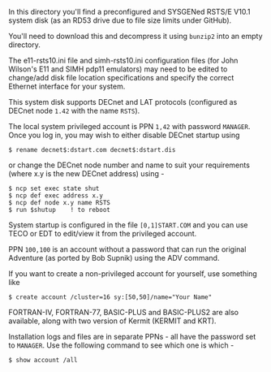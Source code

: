 In this directory you'll find a preconfigured and SYSGENed
RSTS/E V10.1 system disk (as an RD53 drive due to file size
limits under GitHub).

You'll need to download this and decompress it using ```bunzip2```
into an empty directory.

The e11-rsts10.ini file and simh-rsts10.ini configuration files (for John
Wilson's E11 and SIMH pdp11 emulators) may need to be edited to
change/add disk file location specifications and specify the correct
Ethernet interface for your system.

This system disk supports DECnet and LAT protocols (configured as
DECnet node ```1.42``` with the name ```RSTS```).

The local system privileged account is PPN ```1,42``` with password
```MANAGER```.  Once you log in, you may wish to either disable
DECnet startup using

```
$ rename decnet$:dstart.com decnet$:dstart.dis
```

or change the DECnet node number and name to suit your requirements
(where x.y is the new DECnet address) using -

```
$ ncp set exec state shut
$ ncp def exec address x.y
$ ncp def node x.y name RSTS
$ run $shutup    ! to reboot
```

System startup is configured in the file ```[0,1]START.COM``` and you can
use TECO or EDT to edit/view it from the privileged account.

PPN ```100,100``` is an account without a password that can run the original
Adventure (as ported by Bob Supnik) using the ADV command.

If you want to create a non-privileged account for yourself, use something like

```
$ create account /cluster=16 sy:[50,50]/name="Your Name"
```

FORTRAN-IV, FORTRAN-77, BASIC-PLUS and BASIC-PLUS2 are also available,
along with two version of Kermit (KERMIT and KRT).

Installation logs and files are in separate PPNs - all have the
password set to ```MANAGER```.  Use the following command to see which one
is which -

```
$ show account /all
```


